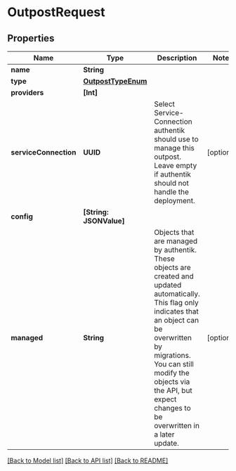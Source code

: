 # OutpostRequest

## Properties
Name | Type | Description | Notes
------------ | ------------- | ------------- | -------------
**name** | **String** |  | 
**type** | [**OutpostTypeEnum**](OutpostTypeEnum.md) |  | 
**providers** | **[Int]** |  | 
**serviceConnection** | **UUID** | Select Service-Connection authentik should use to manage this outpost. Leave empty if authentik should not handle the deployment. | [optional] 
**config** | **[String: JSONValue]** |  | 
**managed** | **String** | Objects that are managed by authentik. These objects are created and updated automatically. This flag only indicates that an object can be overwritten by migrations. You can still modify the objects via the API, but expect changes to be overwritten in a later update. | [optional] 

[[Back to Model list]](../README.md#documentation-for-models) [[Back to API list]](../README.md#documentation-for-api-endpoints) [[Back to README]](../README.md)


